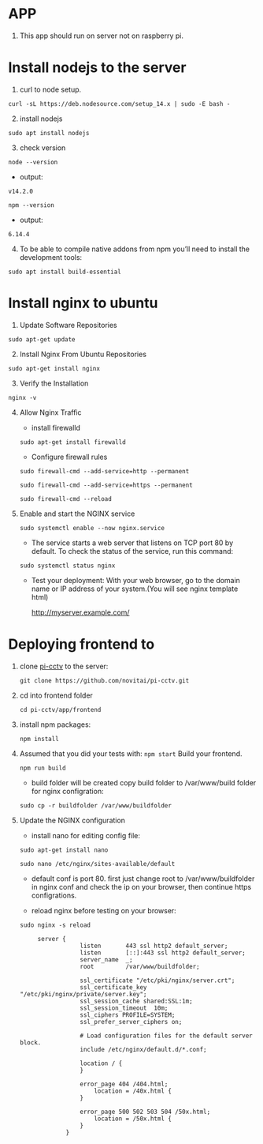 # APP

1) This app should run on server not on raspberry pi.

# Install nodejs to the server

1) curl to node setup.

```curl -sL https://deb.nodesource.com/setup_14.x | sudo -E bash -```

2) install nodejs

 ```sudo apt install nodejs```

3) check version

```node --version ```

* output:

```v14.2.0```

```npm --version```

* output:

```6.14.4```

4) To be able to compile native addons from npm you’ll need to install the development tools:

```sudo apt install build-essential```

# Install nginx to ubuntu

1) Update Software Repositories

```sudo apt-get update```

2) Install Nginx From Ubuntu Repositories

```sudo apt-get install nginx```

3) Verify the Installation

```nginx -v```

4) Allow Nginx Traffic

    * install firewalld

    ```sudo apt-get install firewalld```

    * Configure firewall rules

    ```sudo firewall-cmd --add-service=http --permanent```

    ```sudo firewall-cmd --add-service=https --permanent```

    ```sudo firewall-cmd --reload```

5) Enable and start the NGINX service

    ```sudo systemctl enable --now nginx.service```

    * The service starts a web server that listens on TCP port 80 by default. To check the status of the service, run this command:

    ```sudo systemctl status nginx```

    * Test your deployment: With your web browser, go to the domain name or IP address of your system.(You will see nginx template html)

        http://myserver.example.com/



# Deploying frontend to 

1) clone [pi-cctv](https://github.com/novitai/pi-cctv) to the server:

    ```git clone https://github.com/novitai/pi-cctv.git```

2) cd into frontend folder

    ```cd pi-cctv/app/frontend```

3) install npm packages:

    ```npm install```

4) Assumed that you did your tests with: ```npm start``` Build your frontend.

    ```npm run build```

    * build folder will be created copy build folder to /var/www/build folder for nginx configration:

    ```sudo cp -r buildfolder /var/www/buildfolder```

5) Update the NGINX configuration

    * install nano for editing config file:

    ```sudo apt-get install nano```


    ```sudo nano /etc/nginx/sites-available/default```

    * default conf is port 80. first just change root to /var/www/buildfolder in nginx conf and check the ip on your browser, then continue https configrations.

    * reload nginx before testing on your browser:

    ```sudo nginx -s reload```

            server {
                        listen       443 ssl http2 default_server;
                        listen       [::]:443 ssl http2 default_server;
                        server_name  _;
                        root         /var/www/buildfolder;

                        ssl_certificate "/etc/pki/nginx/server.crt";
                        ssl_certificate_key "/etc/pki/nginx/private/server.key";
                        ssl_session_cache shared:SSL:1m;
                        ssl_session_timeout  10m;
                        ssl_ciphers PROFILE=SYSTEM;
                        ssl_prefer_server_ciphers on;

                        # Load configuration files for the default server block.
                        include /etc/nginx/default.d/*.conf;

                        location / {
                        }

                        error_page 404 /404.html;
                            location = /40x.html {
                        }

                        error_page 500 502 503 504 /50x.html;
                            location = /50x.html {
                        }
                    }
